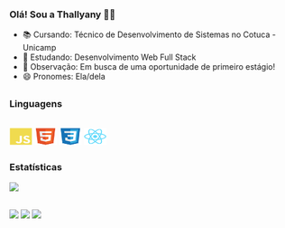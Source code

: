 ### Olá! Sou a Thallyany 🙋‍♀️

- 📚 Cursando: Técnico de Desenvolvimento de Sistemas no Cotuca - Unicamp
- 🌱 Estudando: Desenvolvimento Web Full Stack
- 📌 Observação: Em busca de uma oportunidade de primeiro estágio! 
- 😄 Pronomes: Ela/dela

##

### Linguagens 

<div style="display: inline_block"><br>
  <img align="center" alt="Thally-Js" height="30" width="40" src="https://raw.githubusercontent.com/devicons/devicon/master/icons/javascript/javascript-plain.svg">
  <img align="center" alt="Thally-HTML" height="30" width="40" src="https://raw.githubusercontent.com/devicons/devicon/master/icons/html5/html5-original.svg">
  <img align="center" alt="Thally-CSS" height="30" width="40" src="https://raw.githubusercontent.com/devicons/devicon/master/icons/css3/css3-original.svg">
  <src="https://media.discordapp.net/attachments/639956127056134178/890373478988013628/Publicacoes_Instagram_1_1.png?width=676&height=676">
  <img align="center" alt="Thally-React" height="30" width="40" src="https://raw.githubusercontent.com/devicons/devicon/master/icons/react/react-original.svg">
</div>

##

### Estatísticas 

<div>
  <a href="https://github.com/ThallyNovais">
  <img height="180em" src="https://github-readme-stats.vercel.app/api?username=ThallyNovais&show_icons=true&theme=dark&include_all_commits=true&count_private=true"/>
  <!--<img height="180em" src="https://github-readme-stats.vercel.app/api/top-langs/?username=ThallyNovais&layout=compact&langs_count=7&theme=dark"/>-->
</div>

##
  
<div> 
  
  <a href = "mailto:thallyanyaparecidanovais@gmail.com">
  <img src="https://img.shields.io/badge/-Gmail-%23333?style=for-the-badge&logo=gmail&logoColor=white" target="_blank"></a>
  
  <a href="https://www.linkedin.com/in/thallyanyin" target="_blank">
  <img src="https://img.shields.io/badge/-LinkedIn-%230077B5?style=for-the-badge&logo=linkedin&logoColor=white" target="_blank"></a> 
  
  <a href="https://instagram.com/_thallyany" target="_blank">
  <img src="https://img.shields.io/badge/-Instagram-%23E4405F?style=for-the-badge&logo=instagram&logoColor=white" target="_blank"></a> 
 
</div>
